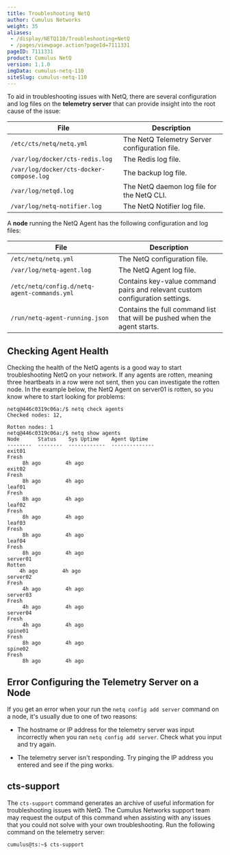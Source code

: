 ```yaml
---
title: Troubleshooting NetQ
author: Cumulus Networks
weight: 35
aliases:
 - /display/NETQ110/Troubleshooting+NetQ
 - /pages/viewpage.action?pageId=7111331
pageID: 7111331
product: Cumulus NetQ
version: 1.1.0
imgData: cumulus-netq-110
siteSlug: cumulus-netq-110
---
```

To aid in troubleshooting issues with NetQ, there are several
configuration and log files on the **telemetry server** that can provide
insight into the root cause of the issue:

| File                                     | Description                                   |
| ---------------------------------------- | --------------------------------------------- |
| `/etc/cts/netq/netq.yml`                 | The NetQ Telemetry Server configuration file. |
| `/var/log/docker/cts-redis.log`          | The Redis log file.                           |
| `/var/log/docker/cts-docker-compose.log` | The backup log file.                          |
| `/var/log/netqd.log`                     | The NetQ daemon log file for the NetQ CLI.    |
| `/var/log/netq-notifier.log`             | The NetQ Notifier log file.                   |

A **node** running the NetQ Agent has the following configuration and
log files:

| File                                         | Description                                                                  |
| -------------------------------------------- | ---------------------------------------------------------------------------- |
| `/etc/netq/netq.yml`                         | The NetQ configuration file.                                                 |
| `/var/log/netq-agent.log`                    | The NetQ Agent log file.                                                     |
| `/etc/netq/config.d/netq-agent-commands.yml` | Contains key-value command pairs and relevant custom configuration settings. |
| `/run/netq-agent-running.json`               | Contains the full command list that will be pushed when the agent starts.    |

## Checking Agent Health</span>

Checking the health of the NetQ agents is a good way to start
troubleshooting NetQ on your network. If any agents are rotten, meaning
three heartbeats in a row were not sent, then you can investigate the
rotten node. In the example below, the NetQ Agent on server01 is rotten,
so you know where to start looking for problems:

<div class="confbox panel">

<div class="panel-content">

    netq@446c0319c06a:/$ netq check agents     
    Checked nodes: 12,    
         
    Rotten nodes: 1    
    netq@446c0319c06a:/$ netq show agents 
    Node      Status    Sys Uptime    Agent Uptime
    --------  --------  ------------  --------------
    exit01        
    Fresh    
         8h ago        4h ago
    exit02        
    Fresh    
         8h ago        4h ago
    leaf01        
    Fresh    
         8h ago        4h ago
    leaf02        
    Fresh    
         8h ago        4h ago
    leaf03        
    Fresh    
         8h ago        4h ago
    leaf04        
    Fresh    
         8h ago        4h ago
    server01      
    Rotten    
        4h ago        4h ago
    server02      
    Fresh    
         4h ago        4h ago
    server03      
    Fresh    
         4h ago        4h ago
    server04      
    Fresh    
         4h ago        4h ago
    spine01       
    Fresh    
         8h ago        4h ago
    spine02       
    Fresh    
         8h ago        4h ago

</div>

</div>

## Error Configuring the Telemetry Server on a Node</span>

If you get an error when your run the `netq config add server` command
on a node, it's usually due to one of two reasons:

  - The hostname or IP address for the telemetry server was input
    incorrectly when you ran `netq config add server`. Check what you
    input and try again.

  - The telemetry server isn't responding. Try pinging the IP address
    you entered and see if the ping works.

## cts-support</span>

The `cts-support` command generates an archive of useful information for
troubleshooting issues with NetQ. The Cumulus Networks support team may
request the output of this command when assisting with any issues that
you could not solve with your own troubleshooting. Run the following
command on the telemetry server:

    cumulus@ts:~$ cts-support

